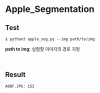 # Apple_Segmentation
  
## Test
```
$ python3 apple_seg.py --img path/to/img
```  
**path to img:** 실험할 이미지의 경로 지정  
  
<br/>  

## Result  
```
A08F.JPG: 152
```
